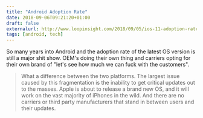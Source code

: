 ```yaml
---
title: "Android Adoption Rate"
date: 2018-09-06T09:21:20+01:00
draft: false
externalurl: http://www.loopinsight.com/2018/09/05/ios-11-adoption-rate-hits-85-percent-android-oreo-approaching-15-percent/
tags: [android, tech]
---
```


So many years into Android and the adoption rate of the latest OS version is still a major shit show. OEM's doing their own thing and carriers opting for their own brand of "let's see how much we can fuck with the customers".

> What a difference between the two platforms. The largest issue caused by this fragmentation is the inability to get critical updates out to the masses. Apple is about to release a brand new OS, and it will work on the vast majority of iPhones in the wild. And there are no carriers or third party manufacturers that stand in between users and their updates.
